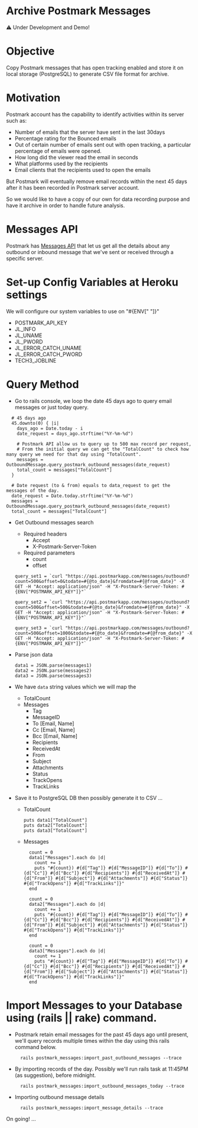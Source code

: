 # Archive Postmark Messages

⚠️ Under Development and Demo!

# Objective

Copy Postmark messages that has open tracking enabled and store it on local storage (PostgreSQL) to generate CSV file format for archive.

# Motivation

Postmark account has the capability to identify activities within its server such as:

* Number of emails that the server have sent in the last 30days
* Percentage rating for the Bounced emails
* Out of certain number of emails sent out with open tracking, a particular percentage of emails were opened.
* How long did the viewer read the email in seconds
* What platforms used by the recipients
* Email clients that the recipients used to open the emails

But Postmark will eventually remove email records within the next 45 days after it has been recorded in Postmark server account.

So we would like to have a copy of our own for data recording purpose and have it archive in order to handle future analysis.

# Messages API

Postmark has [Messages API](http://developer.postmarkapp.com/developer-api-messages.html) that let us get all the details about any outbound or inbound message that we've sent or received through a specific server.

# Set-up Config Variables at Heroku settings
  We will configure our system variables to use on "#{ENV[" "]}"

  * POSTMARK_API_KEY
  * JL_INFO
  * JL_UNAME
  * JL_PWORD
  * JL_ERROR_CATCH_UNAME
  * JL_ERROR_CATCH_PWORD
  * TECH3_JOBLINE

# Query Method

* Go to rails console, we loop the date 45 days ago to query email messages or just today query.
```
  # 45 days ago
  45.downto(0) { |i|
    days_ago = Date.today - i
    date_request = days_ago.strftime("%Y-%m-%d")

    # Postmark API allow us to query up to 500 max record per request,
    # From the initial query we can get the "TotalCount" to check how many query we need for that day using "TotalCount".
    messages = OutboundMessage.query_postmark_outbound_messages(date_request)
    total_count = messages["TotalCount"]
  }

  # Date request (to & from) equals to data_request to get the messages of the day.
  date_request = Date.today.strftime("%Y-%m-%d")
  messages = OutboundMessage.query_postmark_outbound_messages(date_request)
  total_count = messages["TotalCount"]
```

* Get Outbound messages search
  * Required headers
    * Accept
    * X-Postmark-Server-Token
  * Required parameters
    * count
    * offset

  <!-- Outbound 1, we'll query the first 500, so the offset is 0 and count is 500 max -->
  ```
  query_set1 = `curl "https://api.postmarkapp.com/messages/outbound?count=500&offset=0&todate=#{@to_date}&fromdate=#{@from_date}" -X GET -H "Accept: application/json" -H "X-Postmark-Server-Token: #{ENV["POSTMARK_API_KEY"]}"`
  ```

  <!-- Outbound 2, we'll get the offset more that 500, and max count is still 500 -->
  ```
  query_set2 = `curl "https://api.postmarkapp.com/messages/outbound?count=500&offset=500&todate=#{@to_date}&fromdate=#{@from_date}" -X GET -H "Accept: application/json" -H "X-Postmark-Server-Token: #{ENV["POSTMARK_API_KEY"]}"`
  ```

  <!-- Outbound 3, we'll get the offset more that 1000, and max count is still 500 -->
  ```
  query_set3 = `curl "https://api.postmarkapp.com/messages/outbound?count=500&offset=1000&todate=#{@to_date}&fromdate=#{@from_date}" -X GET -H "Accept: application/json" -H "X-Postmark-Server-Token: #{ENV["POSTMARK_API_KEY"]}"`
  ```

* Parse json data
  ```
  data1 = JSON.parse(messages1)
  data2 = JSON.parse(messages2)
  data3 = JSON.parse(messages3)
  ```

* We have `data` string values which we will map the
  * TotalCount
  * Messages
    * Tag
    * MessageID
    * To [Email, Name]
    * Cc [Email, Name]
    * Bcc [Email, Name]
    * Recipients
    * ReceivedAt
    * From
    * Subject
    * Attachments
    * Status
    * TrackOpens
    * TrackLinks

* Save it to PostgreSQL DB then possibly generate it to CSV ...
  * TotalCount
    ```
    puts data1["TotalCount"]
    puts data2["TotalCount"]
    puts data3["TotalCount"]
    ```
  * Messages
    ```
      count = 0
      data1["Messages"].each do |d|
        count += 1
        puts "#{count}) #{d["Tag"]} #{d["MessageID"]} #{d["To"]} #{d["Cc"]} #{d["Bcc"]} #{d["Recipients"]} #{d["ReceivedAt"]} #{d["From"]} #{d["Subject"]} #{d["Attachments"]} #{d["Status"]} #{d["TrackOpens"]} #{d["TrackLinks"]}"
      end

      count = 0
      data2["Messages"].each do |d|
        count += 1
        puts "#{count}) #{d["Tag"]} #{d["MessageID"]} #{d["To"]} #{d["Cc"]} #{d["Bcc"]} #{d["Recipients"]} #{d["ReceivedAt"]} #{d["From"]} #{d["Subject"]} #{d["Attachments"]} #{d["Status"]} #{d["TrackOpens"]} #{d["TrackLinks"]}"
      end

      count = 0
      data3["Messages"].each do |d|
        count += 1
        puts "#{count}) #{d["Tag"]} #{d["MessageID"]} #{d["To"]} #{d["Cc"]} #{d["Bcc"]} #{d["Recipients"]} #{d["ReceivedAt"]} #{d["From"]} #{d["Subject"]} #{d["Attachments"]} #{d["Status"]} #{d["TrackOpens"]} #{d["TrackLinks"]}"
      end
    ```

# Import Messages to your Database using (rails || rake) command.
  * Postmark retain email messages for the past 45 days ago until present, we'll query records multiple times within the day using this rails command below.
    ```
      rails postmark_messages:import_past_outbound_messages --trace
    ```
  * By importing records of the day. Possibly we'll run rails task at 11:45PM (as suggestion), before midnight.
    ```
      rails postmark_messages:import_outbound_messages_today --trace
    ```
  * Importing outbound message details
    ```
      rails postmark_messages:import_message_details --trace
    ```
On going! ...
